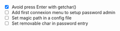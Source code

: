 - [x] Avoid press Enter with getchar()
- [ ] Add first connexion menu to setup password admin
- [ ] Set magic path in a config file 
- [ ] Set removable char in password entry